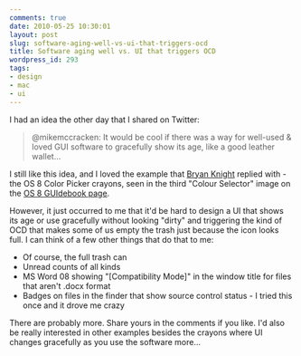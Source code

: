 ```yaml
---
comments: true
date: 2010-05-25 10:30:01
layout: post
slug: software-aging-well-vs-ui-that-triggers-ocd
title: Software aging well vs. UI that triggers OCD
wordpress_id: 293
tags:
- design
- mac
- ui
---
```


I had an idea the other day that I shared on Twitter:



> @mikemccracken: It would be cool if there was a way for well-used & loved GUI software to gracefully show its age, like a good leather wallet…



I still like this idea, and I loved the example that [Bryan Knight](https://twitter.com/skabaru) replied with - the OS 8 Color Picker crayons, seen in the third "Colour Selector" image on the [OS 8 GUIdebook page](http://guidebookgallery.org/screenshots/macos80).

However, it just occurred to me that it'd be hard to design a UI that shows its age or use gracefully without looking "dirty" and triggering the kind of OCD that makes some of us empty the trash just because the icon looks full. I can think of a few other things that do that to me:

* Of course, the full trash can
* Unread counts of all kinds
* MS Word 08 showing "[Compatibility Mode]" in the window title for files that aren't .docx format
* Badges on files in the finder that show source control status - I tried this once and it drove me crazy

There are probably more. Share yours in the comments if you like. I'd also be really interested in other examples besides the crayons where UI changes gracefully as you use the software more…

